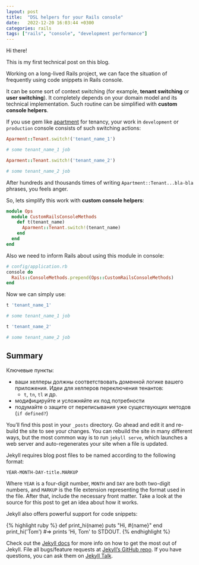 ```yaml
---
layout: post
title:  "DSL helpers for your Rails console"
date:   2022-12-20 16:03:44 +0300
categories: rails
tags: ["rails", "console", "development performance"]
---
```


Hi there!

This is my first technical post on this blog.

Working on a long-lived Rails project, we can face the situation of frequently using code snippets in Rails console. 

It can be some sort of context switching (for example, **tenant switching** or **user switching**). It completely depends on your domain model and its technical implementation. Such routine can be simplified with **custom console helpers**.

If you use gem like [apartment](https://github.com/influitive/apartment) for tenancy, your work in `development` or `production` console consists of such switching actions:

```ruby
Aparment::Tenant.switch!('tenant_name_1')

# some tenant_name_1 job

Aparment::Tenant.switch!('tenant_name_2')

# some tenant_name_2 job
```

After hundreds and thousands times of writing `Apartment::Tenant...bla-bla` phrases, you feels anger.

So, lets simplify this work with **custom console helpers**:

```ruby
module Ops
  module CustomRailsConsoleMethods
    def t(tenant_name)
      Aparment::Tenant.switch!(tenant_name)
    end
  end
end
```
 
Also we need to inform Rails about using this module in console:

```ruby
# config/application.rb
console do
  Rails::ConsoleMethods.prepend(Ops::CustomRailsConsoleMethods)
end
```


Now we can simply use:

```ruby
t 'tenant_name_1'

# some tenant_name_1 job

t 'tenant_name_2'

# some tenant_name_2 job
```


## Summary

Ключевые пункты:
- ваши хелперы должны соответствовать доменной логике вашего приложения. Идеи для хелперов переключения тенантов:
  - `t`, `tn`, `tl` и др.
- модифицируйте и усложняйте их под потребности
- подумайте о защите от переписывания уже существующих методов (`if defined?`)


You’ll find this post in your `_posts` directory. Go ahead and edit it and re-build the site to see your changes. You can rebuild the site in many different ways, but the most common way is to run `jekyll serve`, which launches a web server and auto-regenerates your site when a file is updated.

Jekyll requires blog post files to be named according to the following format:

`YEAR-MONTH-DAY-title.MARKUP`

Where `YEAR` is a four-digit number, `MONTH` and `DAY` are both two-digit numbers, and `MARKUP` is the file extension representing the format used in the file. After that, include the necessary front matter. Take a look at the source for this post to get an idea about how it works.

Jekyll also offers powerful support for code snippets:

{% highlight ruby %}
def print_hi(name)
  puts "Hi, #{name}"
end
print_hi('Tom')
#=> prints 'Hi, Tom' to STDOUT.
{% endhighlight %}

Check out the [Jekyll docs][jekyll-docs] for more info on how to get the most out of Jekyll. File all bugs/feature requests at [Jekyll’s GitHub repo][jekyll-gh]. If you have questions, you can ask them on [Jekyll Talk][jekyll-talk].

[jekyll-docs]: https://jekyllrb.com/docs/home
[jekyll-gh]:   https://github.com/jekyll/jekyll
[jekyll-talk]: https://talk.jekyllrb.com/
